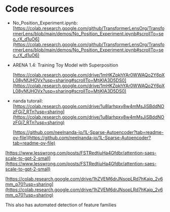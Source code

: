 # Code resources

- No_Position_Experiment.ipynb: [https://colab.research.google.com/github/TransformerLensOrg/TransformerLens/blob/main/demos/No_Position_Experiment.ipynb#scrollTo=seo_rX_d1uO6](https://colab.research.google.com/github/TransformerLensOrg/TransformerLens/blob/main/demos/No_Position_Experiment.ipynb#scrollTo=seo_rX_d1uO6)
- ARENA 1.4: Training Toy Model with Superposition
    
    [https://colab.research.google.com/drive/1mHKZpkhYAr0WWAQo2Y6pXL08yNfJHOVx?usp=sharing#scrollTo=MtjKlA3D5DS0](https://colab.research.google.com/drive/1mHKZpkhYAr0WWAQo2Y6pXL08yNfJHOVx?usp=sharing#scrollTo=MtjKlA3D5DS0)
    
- nanda tutorail: [https://colab.research.google.com/drive/1u8larhpxy8w4mMsJiSBddNOzFGj7_RTn?usp=sharing](https://colab.research.google.com/drive/1u8larhpxy8w4mMsJiSBddNOzFGj7_RTn?usp=sharing)
    
    [https://github.com/neelnanda-io/1L-Sparse-Autoencoder?tab=readme-ov-file](https://github.com/neelnanda-io/1L-Sparse-Autoencoder?tab=readme-ov-file)
    

[https://www.lesswrong.com/posts/FSTRedtjuHa4Gfdbr/attention-saes-scale-to-gpt-2-small](https://www.lesswrong.com/posts/FSTRedtjuHa4Gfdbr/attention-saes-scale-to-gpt-2-small)

[https://colab.research.google.com/drive/1hZVEM6drJNsopLRd7hKajp_2v6mm_p70?usp=sharing](https://colab.research.google.com/drive/1hZVEM6drJNsopLRd7hKajp_2v6mm_p70?usp=sharing)

This also has automated detection of feature families